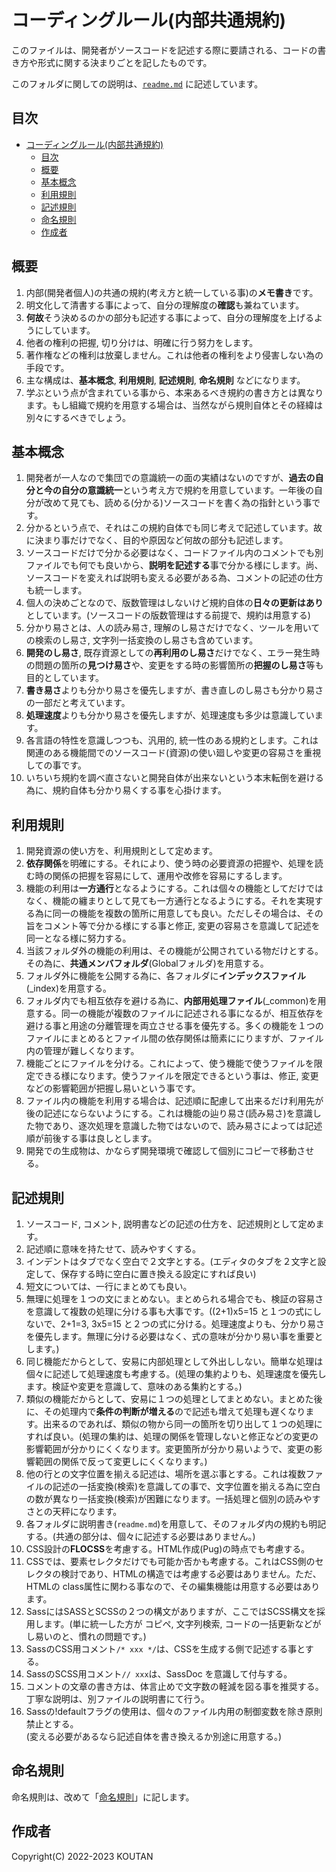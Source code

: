 # コーディングルール(内部共通規約)

このファイルは、開発者がソースコードを記述する際に要請される、コードの書き方や形式に関する決まりごとを記したものです。

このフォルダに関しての説明は、[`readme.md`](./README.md) に記述しています。

## 目次

- [コーディングルール(内部共通規約)](#コーディングルール内部共通規約)
  - [目次](#目次)
  - [概要](#概要)
  - [基本概念](#基本概念)
  - [利用規則](#利用規則)
  - [記述規則](#記述規則)
  - [命名規則](#命名規則)
  - [作成者](#作成者)

## 概要

1. 内部(開発者個人)の共通の規約(考え方と統一している事)の**メモ書き**です。
2. 明文化して清書する事によって、自分の理解度の**確認**も兼ねています。
3. **何故**そう決めるのかの部分も記述する事によって、自分の理解度を上げるようにしています。
4. 他者の権利の把握, 切り分けは、明確に行う努力をします。
5. 著作権などの権利は放棄しません。これは他者の権利をより侵害しない為の手段です。
6. 主な構成は、**基本概念**, **利用規則**, **記述規則**, **命名規則** などになります。
7. 学ぶという点が含まれている事から、本来あるべき規約の書き方とは異なります。もし組織で規約を用意する場合は、当然ながら規則自体とその経緯は別々にするべきでしょう。

## 基本概念

1. 開発者が一人なので集団での意識統一の面の実績はないのですが、**過去の自分と今の自分の意識統一**という考え方で規約を用意しています。一年後の自分が改めて見ても、読める(分かる)ソースコードを書く為の指針という事です。
2. 分かるという点で、それはこの規約自体でも同じ考えで記述しています。故に決まり事だけでなく、目的や原因など何故の部分も記述します。
3. ソースコードだけで分かる必要はなく、コードファイル内のコメントでも別ファイルでも何でも良いから、**説明を記述する**事で分かる様にします。尚、ソースコードを変えれば説明も変える必要がある為、コメントの記述の仕方も統一します。
4. 個人の決めごとなので、版数管理はしないけど規約自体の**日々の更新はあり**としています。(ソースコードの版数管理はする前提で、規約は用意する)
5. 分かり易さとは、人の読み易さ, 理解のし易さだけでなく、ツールを用いての検索のし易さ, 文字列一括変換のし易さも含めています。
6. **開発のし易さ**, 既存資源としての**再利用のし易さ**だけでなく、エラー発生時の問題の箇所の**見つけ易さ**や、変更をする時の影響箇所の**把握のし易さ**等も目的としています。
7. **書き易さ**よりも分かり易さを優先しますが、書き直しのし易さも分かり易さの一部だと考えています。
8. **処理速度**よりも分かり易さを優先しますが、処理速度も多少は意識しています。
9. 各言語の特性を意識しつつも、汎用的, 統一性のある規約とします。これは関連のある機能間でのソースコード(資源)の使い廻しや変更の容易さを重視しての事です。
10. いちいち規約を調べ直さないと開発自体が出来ないという本末転倒を避ける為に、規約自体も分かり易くする事を心掛けます。

## 利用規則

1. 開発資源の使い方を、利用規則として定めます。
2. **依存関係**を明確にする。それにより、使う時の必要資源の把握や、処理を読む時の関係の把握を容易にして、運用や改修を容易にするします。
3. 機能の利用は**一方通行**となるようにする。これは個々の機能としてだけではなく、機能の纏まりとして見ても一方通行となるようにする。それを実現する為に同一の機能を複数の箇所に用意しても良い。ただしその場合は、その旨をコメント等で分かる様にする事と修正, 変更の容易さを意識して記述を同一となる様に努力する。
4. 当該フォルダ外の機能の利用は、その機能が公開されている物だけとする。その為に、**共通メンバフォルダ**(Globalフォルダ)を用意する。
5. フォルダ外に機能を公開する為に、各フォルダに**インデックスファイル**(_index)を用意する。
6. フォルダ内でも相互依存を避ける為に、**内部用処理ファイル**(_common)を用意する。同一の機能が複数のファイルに記述される事になるが、相互依存を避ける事と用途の分離管理を両立させる事を優先する。多くの機能を１つのファイルにまとめるとファイル間の依存関係は簡素ににりますが、ファイル内の管理が難しくなります。
7. 機能ごとにファイルを分ける。これによって、使う機能で使うファイルを限定できる様になります。使うファイルを限定できるという事は、修正, 変更などの影響範囲が把握し易いという事です。
8. ファイル内の機能を利用する場合は、記述順に配慮して出来るだけ利用先が後の記述にならないようにする。これは機能の辿り易さ(読み易さ)を意識した物であり、逐次処理を意識した物ではないので、読み易さによっては記述順が前後する事は良しとします。
9. 開発での生成物は、かならず開発環境で確認して個別にコピーで移動させる。

## 記述規則

1. ソースコード, コメント, 説明書などの記述の仕方を、記述規則として定めます。
2. 記述順に意味を持たせて、読みやすくする。
3. インデントはタブでなく空白で２文字とする。(エディタのタブを２文字と設定して、保存する時に空白に置き換える設定にすれば良い)
4. 短文については、一行にまとめても良い。
5. 無理に処理を１つの文にまとめない。まとめられる場合でも、検証の容易さを意識して複数の処理に分ける事も大事です。((2+1)x5=15 と１つの式にしないで、2+1=3, 3x5=15 と２つの式に分ける。処理速度よりも、分かり易さを優先します。無理に分ける必要はなく、式の意味が分かり易い事を重要とします。)
6. 同じ機能だからとして、安易に内部処理として外出ししない。簡単な処理は個々に記述して処理速度も考慮する。(処理の集約よりも、処理速度を優先します。検証や変更を意識して、意味のある集約とする。)
7. 類似の機能だからとして、安易に１つの処理としてまとめない。まとめた後に、その処理内で**条件の判断が増える**ので記述も増えて処理も遅くなります。出来るのであれば、類似の物から同一の箇所を切り出して１つの処理にすれば良い。(処理の集約は、処理の関係を管理しないと修正などの変更の影響範囲が分かりにくくなります。変更箇所が分かり易いようで、変更の影響範囲の関係で反って変更しにくくなります。)
8. 他の行との文字位置を揃える記述は、場所を選ぶ事とする。これは複数ファイルの記述の一括変換(検索)を意識しての事で、文字位置を揃える為に空白の数が異なり一括変換(検索)が困難になります。一括処理と個別の読みやすさとの天秤になります。
9. 各フォルダに説明書き(`readme.md`)を用意して、そのフォルダ内の規約も明記する。(共通の部分は、個々に記述する必要はありません。)
10. CSS設計の**FLOCSS**を考慮する。HTML作成(Pug)の時点でも考慮する。
11. CSSでは、要素セレクタだけでも可能か否かも考慮する。これはCSS側のセレクタの検討であり、HTMLの構造では考慮する必要はありません。ただ、HTMLの class属性に関わる事なので、その編集機能は用意する必要はあります。
12. SassにはSASSとSCSSの２つの構文がありますが、ここではSCSS構文を採用します。(単に統一した方が コピペ, 文字列検索, コードの一括更新などがし易いのと、慣れの問題です。)
13. SassのCSS用コメント`/* xxx */`は、CSSを生成する側で記述する事とする。
14. SassのSCSS用コメント`// xxx`は、SassDoc を意識して付与する。
15. コメントの文章の書き方は、体言止めで文字数の軽減を図る事を推奨する。丁寧な説明は、別ファイルの説明書にて行う。
16. Sassの!defaultフラグの使用は、個々のファイル内用の制御変数を除き原則禁止とする。  
(変える必要があるなら記述自体を書き換えるか別途に用意する。)

## 命名規則

命名規則は、改めて「[命名規則](./namingconvention.md)」に記します。

## 作成者

Copyright(C) 2022-2023 KOUTAN
